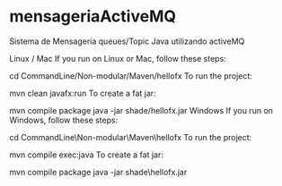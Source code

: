 # mensageriaActiveMQ

Sistema de Mensageria queues/Topic Java utilizando activeMQ

Linux / Mac
If you run on Linux or Mac, follow these steps:

cd CommandLine/Non-modular/Maven/hellofx
To run the project:

mvn clean javafx:run
To create a fat jar:

mvn compile package
java -jar shade/hellofx.jar
Windows
If you run on Windows, follow these steps:

cd CommandLine\Non-modular\Maven\hellofx
To run the project:

mvn compile exec:java
To create a fat jar:

mvn compile package
java -jar shade\hellofx.jar
